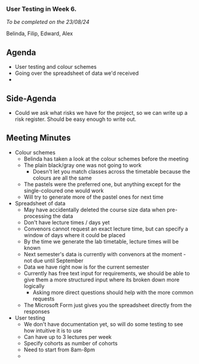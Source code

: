### User Testing in Week 6.

*To be completed on the 23/08/24*

Belinda, Filip, Edward, Alex

## Agenda
- User testing and colour schemes
- Going over the spreadsheet of data we'd received
- 
## Side-Agenda
- Could we ask what risks we have for the project, so we can write up a risk register. Should be easy enough to write out.

## Meeting Minutes
- Colour schemes
  - Belinda has taken a look at the colour schemes before the meeting
  - The plain black/gray one was not going to work
    - Doesn't let you match classes across the timetable because the colours are all the same
  - The pastels were the preferred one, but anything except for the single-coloured one would work
  - Will try to generate more of the pastel ones for next time
- Spreadsheet of data
  - May have accidentally deleted the course size data when pre-processing the data
  - Don't have lecture times / days yet
  - Convenors cannot request an exact lecture time, but can specify a window of days where it could be placed
  - By the time we generate the lab timetable, lecture times will be known
  - Next semester's data is currently with convenors at the moment - not due until September
  - Data we have right now is for the current semester
  - Currently has free text input for requirements, we should be able to give them a more structured input where its broken down more logically
    - Asking more direct questions should help with the more common requests
  - The Microsoft Form just gives you the spreadsheet directly from the responses
- User testing
  - We don't have documentation yet, so will do some testing to see how intuitive it is to use
  - Can have up to 3 lectures per week
  - Specify cohorts as number of cohorts
  - Need to start from 8am-8pm
  - 
